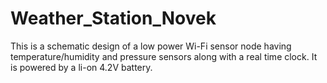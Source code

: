 # Weather_Station_Novek

This is a schematic design of a low power Wi-Fi sensor node having temperature/humidity and pressure sensors along with a real time clock. It is powered by a li-on 4.2V battery.  

